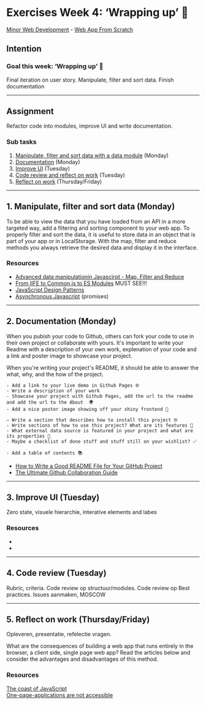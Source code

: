 # Exercises Week 4: ‘Wrapping up’ 🎁

[Minor Web Development](https://github.com/cmda-minor-web/) - [Web App From Scratch](https://github.com/cmda-minor-web/web-app-from-scratch-2122)

## Intention

### Goal this week: ‘Wrapping up’ 🎁

Final iteration on user story. Manipulate, filter and sort data. Finish documentation

---

## Assignment

Refactor code into modules, improve UI and write documentation.

<!-- ### Method

16 hours have been scheduled to work on this course this week (Monday and Tuesday). Try to plan your work well! In the meantime, progress is monitored in standup meetings and classroom meetings. Your code will be reviewed at Friday. Any issues will be placed in your GitHub repository. -->

### Sub tasks

1. [Manipulate, filter and sort data with a data module](#1-manipulate-filter-and-sort-data-monday) (Monday)
2. [Documentation](#2-documentation-monday) (Monday)
3. [Improve UI](#3-improve-ui-tuesday) (Tuesday)
4. [Code review and reflect on work](#4-code-review-tuesday) (Tuesday)
5. [Reflect on work](#5-reflect-on-work-thursdayfriday) (Thursday/Friday)

---

## 1. Manipulate, filter and sort data (Monday)

To be able to view the data that you have loaded from an API in a more targeted way, add a filtering and sorting component to your web app. To properly filter and sort the data, it is useful to store data in an object that is part of your app or in LocalStorage. With the map, filter and reduce methods you always retrieve the desired data and display it in the interface.

### Resources

- [Advanced data manipulationin Javascirpt - Map, Filter and Reduce](https://medium.com/@sub.metu/advanced-data-manipulation-javascript-b309fd008c6d)
- [From IIFE to Common.js to ES Modules](https://www.youtube.com/watch?v=qJWALEoGge4) MUST SEE!!!
- [JavaScript Design Patterns](https://addyosmani.com/resources/essentialjsdesignpatterns/book/)  
- [Asynchronous Javascript](https://www.pluralsight.com/guides/introduction-to-asynchronous-javascript) (promises)

---

## 2. Documentation (Monday)

When you pubish your code to Github, others can fork your code to use in their own project or collaborate with yours. 
It's important to write your Readme with a description of your own work, explenation of your code and a link and poster image to showcase your project.

When you're writing your project's README, it should be able to answer the what, why, and the how of the project.

```
- Add a link to your live demo in Github Pages 🌐
- Write a description of your work
- Showcase your project with Github Pages, add the url to the readme and add the url to the About  🌍
- Add a nice poster image showing off your shiny frontend 📸

— Write a section that describes how to install this project 🤓
- Write sections of how to use this project? What are its features 🤔
- What external data source is featured in your project and what are its properties 🌠
- Maybe a checklist of done stuff and stuff still on your wishlist? ✅

- Add a table of contents 📚

```


- [How to Write a Good README File for Your GitHub Project](https://www.freecodecamp.org/news/how-to-write-a-good-readme-file/)
- [The Ultimate Github Collaboration Guide](https://medium.com/@jonathanmines/the-ultimate-github-collaboration-guide-df816e98fb67)


---

## 3. Improve UI (Tuesday)

Zero state, visuele hierarchie, interative elements and labes

### Resources

- 
- 

---

## 4. Code review (Tuesday)

Rubric, criteria. 
Code review op structuur/modules. 
Code review op Best practices.
Issues aanmaken, MOSCOW

---

## 5. Reflect on work (Thursday/Friday)

Opleveren, presentatie, refelectie vragen.

What are the consequences of building a web app that runs entirely in the browser, a client side, single page web app? Read the articles below and consider the advantages and disadvantages of this method.

### Resources

[The coast of JavaScript](https://medium.com/@addyosmani/the-cost-of-javascript-in-2018-7d8950fbb5d4)  
[One-page-applications are not accessible](http://www.craigabbott.co.uk/one-page-applications-are-not-accessible)
